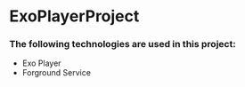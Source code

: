 # ExoPlayerProject
### The following technologies are used in this project:
+ Exo Player
+ Forground Service
